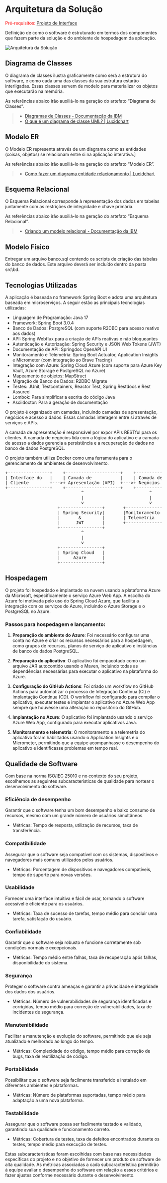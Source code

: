 # Arquitetura da Solução

<span style="color:red">Pré-requisitos: <a href="3-Projeto de Interface.md"> Projeto de Interface</a></span>

Definição de como o software é estruturado em termos dos componentes que fazem parte da solução e do ambiente de hospedagem da aplicação.

![Arquitetura da Solução](img/02-mob-arch.png)

## Diagrama de Classes

O diagrama de classes ilustra graficamente como será a estrutura do software, e como cada uma das classes da sua estrutura estarão interligadas. Essas classes servem de modelo para materializar os objetos que executarão na memória.

As referências abaixo irão auxiliá-lo na geração do artefato “Diagrama de Classes”.

> - [Diagramas de Classes - Documentação da IBM](https://www.ibm.com/docs/pt-br/rational-soft-arch/9.6.1?topic=diagrams-class)
> - [O que é um diagrama de classe UML? | Lucidchart](https://www.lucidchart.com/pages/pt/o-que-e-diagrama-de-classe-uml)

## Modelo ER

O Modelo ER representa através de um diagrama como as entidades (coisas, objetos) se relacionam entre si na aplicação interativa.]

As referências abaixo irão auxiliá-lo na geração do artefato “Modelo ER”.

> - [Como fazer um diagrama entidade relacionamento | Lucidchart](https://www.lucidchart.com/pages/pt/como-fazer-um-diagrama-entidade-relacionamento)

## Esquema Relacional

O Esquema Relacional corresponde à representação dos dados em tabelas juntamente com as restrições de integridade e chave primária.
 
As referências abaixo irão auxiliá-lo na geração do artefato “Esquema Relacional”.

> - [Criando um modelo relacional - Documentação da IBM](https://www.ibm.com/docs/pt-br/cognos-analytics/10.2.2?topic=designer-creating-relational-model)

## Modelo Físico

Entregar um arquivo banco.sql contendo os scripts de criação das tabelas do banco de dados. Este arquivo deverá ser incluído dentro da pasta src\bd.

## Tecnologias Utilizadas

A aplicação é baseada no framework Spring Boot e adota uma arquitetura baseada em microserviços. A seguir estão as principais tecnologias utilizadas:

- Linguagem de Programação: Java 17
- Framework: Spring Boot 3.0.4
- Banco de Dados: PostgreSQL (com suporte R2DBC para acesso reativo aos dados)
- API: Spring Webflux para a criação de APIs reativas e não bloqueantes
- Autenticação e Autorização: Spring Security e JSON Web Tokens (JWT)
- Documentação de API: Springdoc OpenAPI UI
- Monitoramento e Telemetria: Spring Boot Actuator, Application Insights e Micrometer (com integração ao Brave Tracing)
- Integração com Azure: Spring Cloud Azure (com suporte para Azure Key Vault, Azure Storage e PostgreSQL no Azure)
- Mapeamento de objetos: MapStruct
- Migração de Banco de Dados: R2DBC Migrate
- Testes: JUnit, Testcontainers, Reactor Test, Spring Restdocs e Rest Assured
- Lombok: Para simplificar a escrita do código Java
- Asciidoctor: Para a geração de documentação

O projeto é organizado em camadas, incluindo camadas de apresentação, negócios e acesso a dados. Essas camadas interagem entre si através de serviços e APIs.

A camada de apresentação é responsável por expor APIs RESTful para os clientes. A camada de negócios lida com a lógica do aplicativo e a camada de acesso a dados gerencia a persistência e a recuperação de dados no banco de dados PostgreSQL.

O projeto também utiliza Docker como uma ferramenta para o gerenciamento de ambientes de desenvolvimento.

<pre>
+----------------+    +---------------------+    +----------------+    +-----------------+
| Interface do   |    | Camada de           |    | Camada de      |    | Camada de       |
| Cliente        +--->+ Apresentação (API)  +--->+ Negócios       +--->+ Acesso a Dados |
+----------------+    +---------------------+    +----------------+    +-----------------+
                             ^                         ^                      ^
                             |                         |                      |
                             v                         v                      v
                    +----------------+       +----------------+     +----------------+
                    | Spring Security|       |Monitoramento e |     |   PostgreSQL   |
                    |       &        |       | Telemetria     |     +----------------+
                    |      JWT       |       +----------------+
                    +----------------+ 
                             ^
                             |
                             v
                    +----------------+
                    | Spring Cloud   |
                    |     Azure      |
                    +----------------+
</pre>

## Hospedagem

O projeto foi hospedado e implantado na nuvem usando a plataforma Azure da Microsoft, especificamente o serviço Azure Web App. A escolha do Azure foi motivada pelo uso do Spring Cloud Azure, que facilita a integração com os serviços do Azure, incluindo o Azure Storage e o PostgreSQL no Azure.

### Passos para hospedagem e lançamento:

1. **Preparação do ambiente do Azure**: Foi necessário configurar uma conta no Azure e criar os recursos necessários para a hospedagem, como grupos de recursos, planos de serviço de aplicativo e instâncias de banco de dados PostgreSQL.

2. **Preparação do aplicativo**: O aplicativo foi empacotado como um arquivo JAR autocontido usando o Maven, incluindo todas as dependências necessárias para executar o aplicativo na plataforma do Azure.

3. **Configuração do GitHub Actions**: Foi criado um workflow no GitHub Actions para automatizar o processo de Integração Contínua (CI) e Implantação Contínua (CD). O workflow foi configurado para compilar o aplicativo, executar testes e implantar o aplicativo no Azure Web App sempre que houvesse uma alteração no repositório do GitHub.

4. **Implantação no Azure**: O aplicativo foi implantado usando o serviço Azure Web App, configurado para executar aplicativos Java.

5. **Monitoramento e telemetria**: O monitoramento e a telemetria do aplicativo foram habilitados usando o Application Insights e o Micrometer, permitindo que a equipe acompanhasse o desempenho do aplicativo e identificasse problemas em tempo real.

## Qualidade de Software

Com base na norma ISO/IEC 25010 e no contexto do seu projeto, escolhemos as seguintes subcaracterísticas de qualidade para nortear o desenvolvimento do software.

### Eficiência de desempenho
Garantir que o software tenha um bom desempenho e baixo consumo de recursos, mesmo com um grande número de usuários simultâneos.

- Métricas: Tempo de resposta, utilização de recursos, taxa de transferência.

### Compatibilidade
Assegurar que o software seja compatível com os sistemas, dispositivos e navegadores mais comuns utilizados pelos usuários.

- Métricas: Porcentagem de dispositivos e navegadores compatíveis, tempo de suporte para novas versões.

### Usabilidade
Fornecer uma interface intuitiva e fácil de usar, tornando o software acessível e eficiente para os usuários.

- Métricas: Taxa de sucesso de tarefas, tempo médio para concluir uma tarefa, satisfação do usuário.

### Confiabilidade
Garantir que o software seja robusto e funcione corretamente sob condições normais e excepcionais.

- Métricas: Tempo médio entre falhas, taxa de recuperação após falhas, disponibilidade do sistema.

### Segurança
Proteger o software contra ameaças e garantir a privacidade e integridade dos dados dos usuários.

- Métricas: Número de vulnerabilidades de segurança identificadas e corrigidas, tempo médio para correção de vulnerabilidades, taxa de incidentes de segurança.

### Manutenibilidade
Facilitar a manutenção e evolução do software, permitindo que ele seja atualizado e melhorado ao longo do tempo.

- Métricas: Complexidade do código, tempo médio para correção de bugs, taxa de reutilização de código.

### Portabilidade
Possibilitar que o software seja facilmente transferido e instalado em diferentes ambientes e plataformas.

- Métricas: Número de plataformas suportadas, tempo médio para adaptação a uma nova plataforma.

### Testabilidade
Assegurar que o software possa ser facilmente testado e validado, garantindo sua qualidade e funcionamento correto.

- Métricas: Cobertura de testes, taxa de defeitos encontrados durante os testes, tempo médio para execução de testes.

Estas subcaracterísticas foram escolhidas com base nas necessidades específicas do projeto e no objetivo de fornecer um produto de software de alta qualidade. As métricas associadas a cada subcaracterística permitirão à equipe avaliar o desempenho do software em relação a esses critérios e fazer ajustes conforme necessário durante o desenvolvimento.
